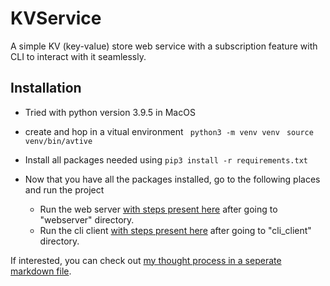 # KVService
 
 A simple KV (key-value) store web service with a subscription feature with CLI to interact with it seamlessly.


## Installation 

- Tried with python version 3.9.5 in MacOS
- create and hop in a vitual environment 
    ``` python3 -m venv venv```
    ``` source venv/bin/avtive```

- Install all packages needed using
    ```pip3 install -r requirements.txt```

- Now that you have all the packages installed, go to the following places and run the project
    - Run the web server [with steps present here](/web_server/README.md) after going to "webserver" directory.
    - Run the cli client [with steps present here](/cli_client/README.md) after going to "cli_client" directory.

If interested, you can check out [my thought process in a seperate markdown file](thought_process.md).